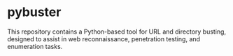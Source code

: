 # pybuster
This repository contains a Python-based tool for URL and directory busting, designed to assist in web reconnaissance, penetration testing, and enumeration tasks.
